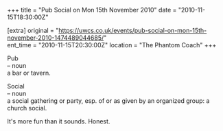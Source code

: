 +++
title = "Pub Social on Mon 15th November 2010"
date = "2010-11-15T18:30:00Z"

[extra]
original = "https://uwcs.co.uk/events/pub-social-on-mon-15th-november-2010-1474489044685/"    
ent_time = "2010-11-15T20:30:00Z"
location = "The Phantom Coach"
+++

Pub   
– noun  
a bar or tavern.

Social  
– noun  
a social gathering or party, esp. of or as given by an organized group: a church social.

It's more fun than it sounds. Honest.

